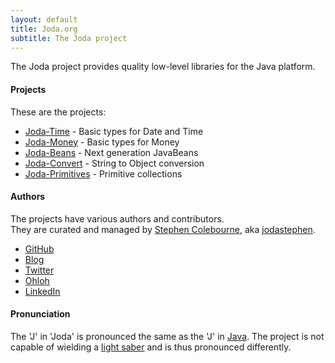 ```yaml
---
layout: default
title: Joda.org
subtitle: The Joda project
---
```


The Joda project provides quality low-level libraries for the Java platform.

#### Projects

These are the projects:

- [Joda-Time](http://www.joda.org/joda-time/) - Basic types for Date and Time
- [Joda-Money](http://www.joda.org/joda-money/) - Basic types for Money
- [Joda-Beans](http://www.joda.org/joda-beans/) - Next generation JavaBeans
- [Joda-Convert](http://www.joda.org/joda-convert/) - String to Object conversion
- [Joda-Primitives](http://www.joda.org/joda-primitives/) - Primitive collections

#### Authors

The projects have various authors and contributors.  
They are curated and managed by [Stephen Colebourne](http://www.linkedin.com/in/stephencolebourne),
aka [jodastephen](https://github.com/jodastephen).
- [GitHub](https://github.com/jodastephen)
- [Blog](http://blog.joda.org)
- [Twitter](https://twitter.com/jodastephen)
- [Ohloh](https://www.ohloh.net/accounts/scolebourne)
- [LinkedIn](http://www.linkedin.com/in/stephencolebourne)

#### Pronunciation
 The 'J' in 'Joda' is pronounced the same as the 'J' in [Java](http://dictionary.reference.com/browse/Java).
 The project is not capable of wielding a [light saber](http://en.wikipedia.org/wiki/Yoda) and is thus pronounced differently.

